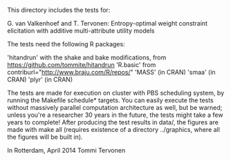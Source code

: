 This directory includes the tests for:

G. van Valkenhoef and T. Tervonen: Entropy-optimal weight constraint elicitation with additive multi-attribute utility models

The tests need the following R packages:

'hitandrun' with the shake and bake modifications, from https://github.com/tommite/hitandrun
'R.basic' from contriburl="http://www.braju.com/R/repos/"
'MASS' (in CRAN)
'smaa' (in CRAN)
'plyr' (in CRAN)

The tests are made for execution on cluster with PBS scheduling system, by running the Makefile
schedule* targets. You can easily execute the tests without massively parallel computation
architecture as well, but be warned; unless you're a researcher 30 years in the future, the tests
might take a few years to complete! After producing the test results in data/, the figures are made
with make all (requires existence of a directory ../graphics, where all the figures will be built in).

In Rotterdam, April 2014
Tommi Tervonen